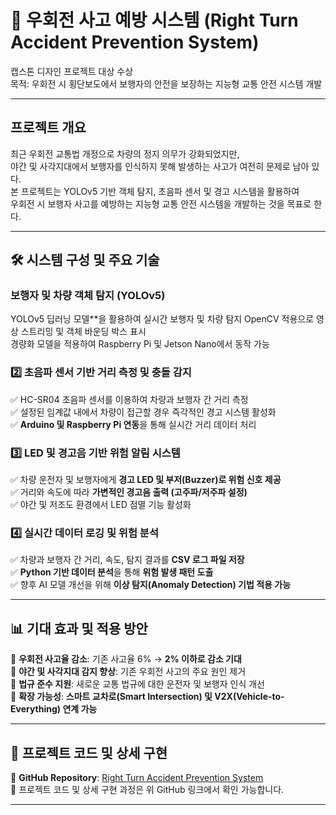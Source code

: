 # 🚦 우회전 사고 예방 시스템 (Right Turn Accident Prevention System)
캡스톤 디자인 프로젝트 대상 수상  
목적: 우회전 시 횡단보도에서 보행자의 안전을 보장하는 지능형 교통 안전 시스템 개발  

---

## 프로젝트 개요
최근 우회전 교통법 개정으로 차량의 정지 의무가 강화되었지만,  
야간 및 사각지대에서 보행자를 인식하지 못해 발생하는 사고가 여전히 문제로 남아 있다.  
본 프로젝트는 YOLOv5 기반 객체 탐지, 초음파 센서 및 경고 시스템을 활용하여  
우회전 시 보행자 사고를 예방하는 지능형 교통 안전 시스템을 개발하는 것을 목표로 한다.  

---

## 🛠 시스템 구성 및 주요 기술
### 보행자 및 차량 객체 탐지 (YOLOv5)
YOLOv5 딥러닝 모델**을 활용하여 실시간 보행자 및 차량 탐지
OpenCV 적용으로 영상 스트리밍 및 객체 바운딩 박스 표시  
경량화 모델을 적용하여 Raspberry Pi 및 Jetson Nano에서 동작 가능  

### 2️⃣ 초음파 센서 기반 거리 측정 및 충돌 감지
✅ HC-SR04 초음파 센서를 이용하여 차량과 보행자 간 거리 측정  
✅ 설정된 임계값 내에서 차량이 접근할 경우 즉각적인 경고 시스템 활성화  
✅ **Arduino 및 Raspberry Pi 연동**을 통해 실시간 거리 데이터 처리  

### 3️⃣ LED 및 경고음 기반 위험 알림 시스템
✅ 차량 운전자 및 보행자에게 **경고 LED 및 부저(Buzzer)로 위험 신호 제공**  
✅ 거리와 속도에 따라 **가변적인 경고음 출력 (고주파/저주파 설정)**  
✅ 야간 및 저조도 환경에서 LED 점멸 기능 활성화  

### 4️⃣ 실시간 데이터 로깅 및 위험 분석
✅ 차량과 보행자 간 거리, 속도, 탐지 결과를 **CSV 로그 파일 저장**  
✅ **Python 기반 데이터 분석**을 통해 **위험 발생 패턴 도출**  
✅ 향후 AI 모델 개선을 위해 **이상 탐지(Anomaly Detection) 기법 적용 가능**  

---

## 📊 기대 효과 및 적용 방안
📌 **우회전 사고율 감소**: 기존 사고율 6% → **2% 이하로 감소 기대**  
📌 **야간 및 사각지대 감지 향상**: 기존 우회전 사고의 주요 원인 제거  
📌 **법규 준수 지원**: 새로운 교통 법규에 대한 운전자 및 보행자 인식 개선  
📌 **확장 가능성**: **스마트 교차로(Smart Intersection) 및 V2X(Vehicle-to-Everything) 연계 가능**  

---

## 🔗 프로젝트 코드 및 상세 구현
🔗 **GitHub Repository**: [Right Turn Accident Prevention System](https://github.com/Gitjm34/RightTurnAccidentPrevention)  
📌 프로젝트 코드 및 상세 구현 과정은 위 GitHub 링크에서 확인 가능합니다.  

---

